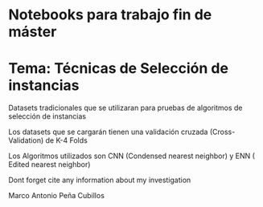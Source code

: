 # Notebooks para trabajo fin de máster 
# Tema: Técnicas de Selección de instancias

Datasets tradicionales que se utilizaran para pruebas de algoritmos de selección de instancias 

Los datasets que se cargarán tienen una validación cruzada (Cross-Validation) de K-4 Folds

Los Algoritmos utilizados son CNN (Condensed nearest neighbor) y  ENN ( Edited nearest neighbor) 


Dont forget cite any information about my investigation


Marco Antonio Peña Cubillos

